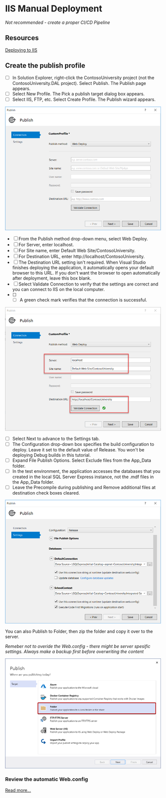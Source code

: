 # IIS Manual Deployment 

*Not recommended - create a proper CI/CD Pipeline*

## Resources

[Deploying to IIS](https://docs.microsoft.com/en-us/aspnet/web-forms/overview/deployment/visual-studio-web-deployment/deploying-to-iis)

## Create the publish profile

- [ ] In Solution Explorer, right-click the ContosoUniversity project (not the ContosoUniversity.DAL project). Select Publish. The Publish page appears.
- [ ] Select New Profile. The Pick a publish target dialog box appears.
- [ ] Select IIS, FTP, etc. Select Create Profile. The Publish wizard appears.

![](./Assets/2022-04-18-10-11-39.png)

- [ ] From the Publish method drop-down menu, select Web Deploy.
- [ ] For Server, enter localhost.
- [ ] For Site name, enter Default Web Site/ContosoUniversity.
- [ ] For Destination URL, enter http://localhost/ContosoUniversity.
- [ ] The Destination URL setting isn't required. When Visual Studio finishes deploying the application, it automatically opens your default browser to this URL. If you don't want the browser to open automatically after deployment, leave this box blank.
- [ ] Select Validate Connection to verify that the settings are correct and you can connect to IIS on the local computer.
- [ ] - [ ] A green check mark verifies that the connection is successful.

![](./Assets/2022-04-18-10-12-51.png)

- [ ] Select Next to advance to the Settings tab.
- [ ] The Configuration drop-down box specifies the build configuration to deploy. Leave it set to the default value of Release. You won't be deploying Debug builds in this tutorial.
- [ ] Expand File Publish Options. Select Exclude files from the App_Data folder.
- [ ] In the test environment, the application accesses the databases that you created in the local SQL Server Express instance, not the .mdf files in the App_Data folder.
- [ ] Leave the Precompile during publishing and Remove additional files at destination check boxes cleared.

![](./Assets/2022-04-18-10-14-12.png)

You can also Publish to Folder, then zip the folder and copy it over to the server.

*Remeber not to overide the Web.config - there might be server spesific settings. Always make a backup first before overwriting the content*

![](./Assets/2022-04-18-10-16-24.png)

### Review the automatic Web.config

[Read more...](https://docs.microsoft.com/en-us/aspnet/web-forms/overview/deployment/visual-studio-web-deployment/deploying-to-iis)
